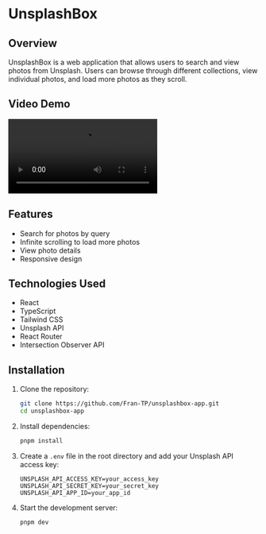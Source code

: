# UnsplashBox

## Overview

UnsplashBox is a web application that allows users to search and view photos from Unsplash. Users can browse through different collections, view individual photos, and load more photos as they scroll.

## Video Demo

![Demo](https://private-user-images.githubusercontent.com/171998816/410259237-1a8ad90e-45ae-4713-8b77-0ffa24a2df3d.mp4?jwt=eyJhbGciOiJIUzI1NiIsInR5cCI6IkpXVCJ9.eyJpc3MiOiJnaXRodWIuY29tIiwiYXVkIjoicmF3LmdpdGh1YnVzZXJjb250ZW50LmNvbSIsImtleSI6ImtleTUiLCJleHAiOjE3Mzg4MDg2NDMsIm5iZiI6MTczODgwODM0MywicGF0aCI6Ii8xNzE5OTg4MTYvNDEwMjU5MjM3LTFhOGFkOTBlLTQ1YWUtNDcxMy04Yjc3LTBmZmEyNGEyZGYzZC5tcDQ_WC1BbXotQWxnb3JpdGhtPUFXUzQtSE1BQy1TSEEyNTYmWC1BbXotQ3JlZGVudGlhbD1BS0lBVkNPRFlMU0E1M1BRSzRaQSUyRjIwMjUwMjA2JTJGdXMtZWFzdC0xJTJGczMlMkZhd3M0X3JlcXVlc3QmWC1BbXotRGF0ZT0yMDI1MDIwNlQwMjE5MDNaJlgtQW16LUV4cGlyZXM9MzAwJlgtQW16LVNpZ25hdHVyZT0yNWQ2MjI5OWY4MjQzYzcyYTM0MmU0MjFjYTQ0MWYzZTFiNzlmMzYwOGRmMWY0ODcwMDI2YjhmM2NmNDM4YmEyJlgtQW16LVNpZ25lZEhlYWRlcnM9aG9zdCJ9.H6GiD5oVC8LrKVn60QuJS1Xd9vO30evZBLsCzJYACAY)

## Features

- Search for photos by query
- Infinite scrolling to load more photos
- View photo details
- Responsive design

## Technologies Used

- React
- TypeScript
- Tailwind CSS
- Unsplash API
- React Router
- Intersection Observer API

## Installation

1. Clone the repository:
   ```bash
   git clone https://github.com/Fran-TP/unsplashbox-app.git
   cd unsplashbox-app
   ```
2. Install dependencies:
   ```bash
   pnpm install
   ```
3. Create a `.env` file in the root directory and add your Unsplash API access key:
   ```env
   UNSPLASH_API_ACCESS_KEY=your_access_key
   UNSPLASH_API_SECRET_KEY=your_secret_key
   UNSPLASH_API_APP_ID=your_app_id
   ```
4. Start the development server:
   ```bash
   pnpm dev
   ```
